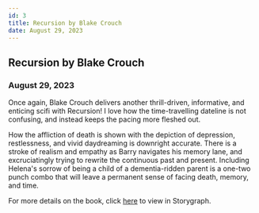 ```yaml
---
id: 3
title: Recursion by Blake Crouch
date: August 29, 2023
---
```


## Recursion by Blake Crouch

### August 29, 2023

Once again, Blake Crouch delivers another thrill-driven, informative, and enticing scifi with Recursion! I love how the time-travelling dateline is not confusing, and instead keeps the pacing more fleshed out. 

How the affliction of death is shown with the depiction of depression, restlessness, and vivid daydreaming is downright accurate. There is a stroke of realism and empathy as Barry navigates his memory lane, and excruciatingly trying to rewrite the continuous past and present. Including Helena's sorrow of being a child of a dementia-ridden parent is a one-two punch combo that will leave a permanent sense of facing death, memory, and time.

For more details on the book, click 
<a href="https://app.thestorygraph.com/books/bbc4a8fd-d198-4656-a800-ab3cdf140ad0" target="_blank" rel="noopener noreferrer">here</a> to view in Storygraph.
